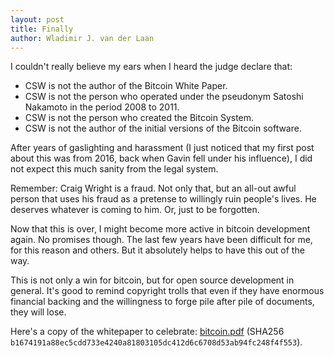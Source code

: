 ```yaml
---
layout: post
title: Finally
author: Wladimir J. van der Laan
---
```

I couldn't really believe my ears when I heard the judge declare that:

- CSW is not the author of the Bitcoin White Paper.
- CSW is not the person who operated under the pseudonym Satoshi Nakamoto in the period 2008 to 2011.
- CSW is not the person who created the Bitcoin System.
- CSW is not the author of the initial versions of the Bitcoin software.

After years of gaslighting and harassment (I just noticed that my first post about this was from 2016, back when Gavin fell under his influence), I did not expect this much sanity from the legal system.

Remember: Craig Wright is a fraud. Not only that, but an all-out awful person that uses his fraud as a pretense to willingly ruin people's lives. He deserves whatever is coming to him. Or, just to be forgotten.

Now that this is over, I might become more active in bitcoin development again. No promises though. The last few years have been difficult for me, for this reason and others. But it absolutely helps to have this out of the way.

This is not only a win for bitcoin, but for open source development in general. It's good to remind copyright trolls that even if they have enormous financial backing and the willingness to forge pile after pile of documents, they will lose.

Here's a copy of the whitepaper to celebrate: [bitcoin.pdf](/assets/2024/3/19/bitcoin.pdf) (SHA256 `b1674191a88ec5cdd733e4240a81803105dc412d6c6708d53ab94fc248f4f553`).
